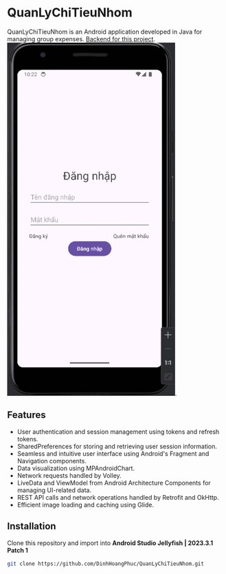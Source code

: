 # QuanLyChiTieuNhom
QuanLyChiTieuNhom is an Android application developed in Java for managing group expenses. [Backend for this project](https://github.com/DinhHoangPhuc/QuanLyChiTieuNhom_backend).\
![Demo](demo.gif).

## Features

- User authentication and session management using tokens and refresh tokens.
- SharedPreferences for storing and retrieving user session information.
- Seamless and intuitive user interface using Android's Fragment and Navigation components.
- Data visualization using MPAndroidChart.
- Network requests handled by Volley.
- LiveData and ViewModel from Android Architecture Components for managing UI-related data.
- REST API calls and network operations handled by Retrofit and OkHttp.
- Efficient image loading and caching using Glide.

## Installation

Clone this repository and import into **Android Studio Jellyfish | 2023.3.1 Patch 1**
```bash
git clone https://github.com/DinhHoangPhuc/QuanLyChiTieuNhom.git
```
